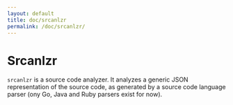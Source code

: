 ```yaml
---
layout: default
title: doc/srcanlzr
permalink: /doc/srcanlzr/
---
```


# Srcanlzr

`srcanlzr` is a source code analyzer. It analyzes a generic JSON representation
of the source code, as generated by a source code language parser (ony Go, Java
and Ruby parsers exist for now).
